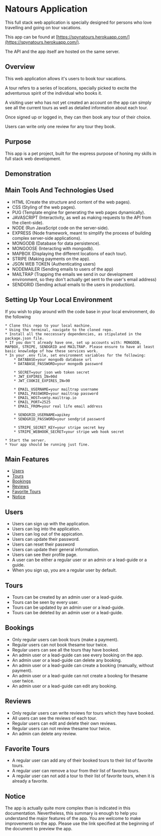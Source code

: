 # Natours Application

This full stack web application is specially designed for persons who love travelling and going on tour vacations.

This app can be found at [https://spynatours.herokuapp.com/](https://spynatours.herokuapp.com/).

The API and the app itself are hosted on the same server.

## Overview

This web application allows it's users to book tour vacations.

A tour refers to a series of locations, specially picked to excite the adventurous spirit of the individual who books it.

A visiting user who has not yet created an account on the app can simply see all the current tours as well as detailed information about each tour.

Once signed up or logged in, they can then book any tour of their choice.

Users can write only one review for any tour they book.

## Purpose

This app is a pet project, built for the express purpose of honing my skills in full stack web development.

## Demonstration

## Main Tools And Technologies Used

- HTML (Create the structure and content of the web pages).
- CSS (Styling of the web pages).
- PUG (Template engine for generating the web pages dynamically).
- JAVASCRIPT (Interactivity, as well as making requests to the API from the client-side).
- NODE (Run JavaScript code on the server-side).
- EXPRESS (Node framework, meant to simplify the process of building complex server-side applications).
- MONGODB (Database for data persistence).
- MONGOOSE (Interacting with mongodb).
- MAPBOX (Displaying the different locations of each tour).
- STRIPE (Making payments on the app).
- JSON WEB TOKEN (Authenticating users)
- NODEMAILER (Sending emails to users of the app)
- MAILTRAP (Trapping the emails we send in our development environment, so they don't actually get sent to the user's email address)
- SENDGRID (Sending actual emails to the users in production).

## Setting Up Your Local Environment

If you wish to play around with the code base in your local environment, do the following

```
* Clone this repo to your local machine.
* Using the terminal, navigate to the cloned repo.
* Install all the neccessary dependencies, as stipulated in the package.json file.
* If you don't already have one, set up accounts with: MONGODB, MAPBOX, STRIPE, SENDGRID and MAILTRAP. Please ensure to have at least basic knowledge of how these services work.
* In your .env file, set environment variables for the following:
    * DATABASE=your mongodb database url
    * DATABASE_PASSWORD=your mongodb password

    * SECRET=your json web token secret
    * JWT_EXPIRES_IN=90d
    * JWT_COOKIE_EXPIRES_IN=90

    * EMAIL_USERNAME=your mailtrap username
    * EMAIL_PASSWORD=your mailtrap password
    * EMAIL_HOST=smtp.mailtrap.io
    * EMAIL_PORT=2525
    * EMAIL_FROM=your real life email address

    * SENDGRID_USERNAME=apikey
    * SENDGRID_PASSWORD=your sendgrid password

    * STRIPE_SECRET_KEY=your stripe secret key
    * STRIPE_WEBHOOK_SECRET=your stripe web hook secret

* Start the server.
* Your app should be running just fine.
```

## Main Features

- [Users](#users)
- [Tours](#tours)
- [Bookings](#bookings)
- [Reviews](#reviews)
- [Favorite Tours](#favorite-tours)
- [Notice](#notice)

## Users

- Users can sign up with the application.
- Users can log into the application.
- Users can log out of the appication.
- Users can update their password.
- Users can reset their password
- Users can update their general information.
- Users can see their profile page.
- A user can be either a regular user or an admin or a lead-guide or a guide.
- When you sign up, you are a regular user by default.

## Tours

- Tours can be created by an admin user or a lead-guide.
- Tours can be seen by every user.
- Tours can be updated by an admin user or a lead-guide.
- Tours can be deleted by an admin user or a lead-guide.

## Bookings

- Only regular users can book tours (make a payment).
- Regular users can not book thesame tour twice.
- Regular users can see all the tours thay have booked.
- An admin user or a lead-guide can see every booking on the app.
- An admin user or a lead-guide can delete any booking.
- An admin user or a lead-guide can create a booking (manually, without payment).
- An admin user or a lead-guide can not create a bookng for thesame user twice.
- An admin user or a lead-guide can edit any booking.

## Reviews

- Only regular users can write reviews for tours which they have booked.
- All users can see the reviews of each tour.
- Regular users can edit and delete their own reviews.
- Regular users can not review thesame tour twice.
- An admin can delete any review.

## Favorite Tours

- A regular user can add any of their booked tours to their list of favorite tours.
- A regular user can remove a tour from their list of favorite tours.
- A regular user can not add a tour to their list of favorite tours, when it is already a favorite.

## Notice

The app is actually quite more complex than is indicated in this documentation.
Nevertheless, this summary is enough to help you understand the major features of the app.
You are welcome to make improvements on the app.
Please use the link specified at the beginning of the document to preview the app.
